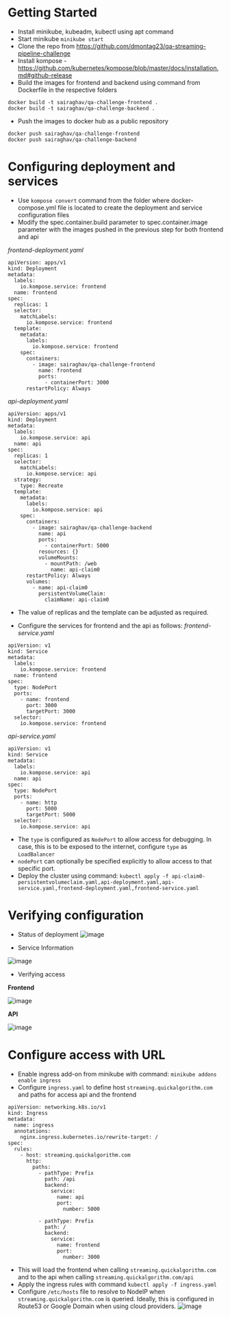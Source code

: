 # Getting Started
- Install minikube, kubeadm, kubectl using apt command
- Start minikube
 `minikube start`
- Clone the repo from https://github.com/dmontag23/qa-streaming-pipeline-challenge
- Install kompose - https://github.com/kubernetes/kompose/blob/master/docs/installation.md#github-release
- Build the images for frontend and backend using command from Dockerfile in the respective folders 
```
docker build -t sairaghav/qa-challenge-frontend .
docker build -t sairaghav/qa-challenge-backend .
```
- Push the images to docker hub as a public repository
```
docker push sairaghav/qa-challenge-frontend
docker push sairaghav/qa-challenge-backend
```

# Configuring deployment and services
- Use `kompose convert` command from the folder where docker-compose.yml file is located to create the deployment and service configuration files
- Modify the spec.container.build parameter to spec.container.image parameter with the images pushed in the previous step for both frontend and api


*frontend-deployment.yaml*
```
apiVersion: apps/v1
kind: Deployment
metadata:
  labels:
    io.kompose.service: frontend
  name: frontend
spec:
  replicas: 1
  selector:
    matchLabels:
      io.kompose.service: frontend
  template:
    metadata:
      labels:
        io.kompose.service: frontend
    spec:
      containers:
        - image: sairaghav/qa-challenge-frontend
          name: frontend
          ports:
            - containerPort: 3000
      restartPolicy: Always
```

*api-deployment.yaml*
```
apiVersion: apps/v1
kind: Deployment
metadata:
  labels:
    io.kompose.service: api
  name: api
spec:
  replicas: 1
  selector:
    matchLabels:
      io.kompose.service: api
  strategy:
    type: Recreate
  template:
    metadata:
      labels:
        io.kompose.service: api
    spec:
      containers:
        - image: sairaghav/qa-challenge-backend
          name: api
          ports:
            - containerPort: 5000
          resources: {}
          volumeMounts:
            - mountPath: /web
              name: api-claim0
      restartPolicy: Always
      volumes:
        - name: api-claim0
          persistentVolumeClaim:
            claimName: api-claim0
```
- The value of replicas and the template can be adjusted as required.

- Configure the services for frontend and the api as follows:
*frontend-service.yaml*
```
apiVersion: v1
kind: Service
metadata:
  labels:
    io.kompose.service: frontend
  name: frontend
spec:
  type: NodePort
  ports:
    - name: frontend
      port: 3000
      targetPort: 3000
  selector:
    io.kompose.service: frontend
```
*api-service.yaml*
```
apiVersion: v1
kind: Service
metadata:
  labels:
    io.kompose.service: api
  name: api
spec:
  type: NodePort
  ports:
    - name: http
      port: 5000
      targetPort: 5000
  selector:
    io.kompose.service: api
```

- The `type` is configured as `NodePort` to allow access for debugging. In case, this is to be exposed to the internet, configure `type` as `LoadBalancer`
- `nodePort` can optionally be specified explicitly to allow access to that specific port.
- Deploy the cluster using command: `kubectl apply -f api-claim0-persistentvolumeclaim.yaml,api-deployment.yaml,api-service.yaml,frontend-deployment.yaml,frontend-service.yaml`

# Verifying configuration
- Status of deployment
![image](https://user-images.githubusercontent.com/4383992/113478603-1f82de00-948a-11eb-8e58-f1a4238f0d37.png)

- Service Information

![image](https://user-images.githubusercontent.com/4383992/113478684-a33cca80-948a-11eb-8969-d1de271edf26.png)


- Verifying access

**Frontend**

![image](https://user-images.githubusercontent.com/4383992/113478806-7dfc8c00-948b-11eb-9275-e7f775ec6625.png)

**API**

![image](https://user-images.githubusercontent.com/4383992/113478797-6c1ae900-948b-11eb-8c6f-34bbc8bec3e1.png)

# Configure access with URL
- Enable ingress add-on from minikube with command: `minikube addons enable ingress`
- Configure `ingress.yaml` to define host `streaming.quickalgorithm.com` and paths for access api and the frontend
```
apiVersion: networking.k8s.io/v1
kind: Ingress
metadata:
  name: ingress
  annotations:
    nginx.ingress.kubernetes.io/rewrite-target: /
spec:
  rules:
    - host: streaming.quickalgorithm.com
      http:
        paths:
          - pathType: Prefix
            path: /api
            backend:
              service:
                name: api
                port:
                  number: 5000

          - pathType: Prefix
            path: /
            backend:
              service:
                name: frontend
                port:
                  number: 3000
```
- This will load the frontend when calling `streaming.quickalgorithm.com` and to the api when calling `streaming.quickalgorithm.com/api`
- Apply the ingress rules with command `kubectl apply -f ingress.yaml`
- Configure `/etc/hosts` file to resolve to NodeIP when `streaming.quickalgorithm.com` is queried. Ideally, this is configured in Route53 or Google Domain when using cloud providers.
![image](https://user-images.githubusercontent.com/4383992/113479089-2fe88800-948d-11eb-8a13-e49a8adf901d.png)

